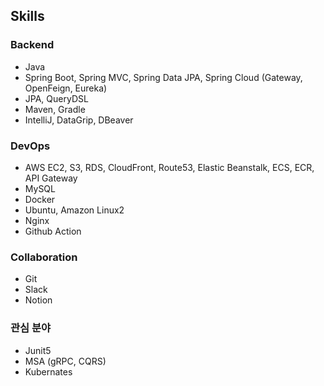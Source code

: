 ## Skills 
### Backend
* Java
* Spring Boot, Spring MVC, Spring Data JPA, Spring Cloud (Gateway, OpenFeign, Eureka)
* JPA, QueryDSL
* Maven, Gradle
* IntelliJ, DataGrip, DBeaver

### DevOps
* AWS EC2, S3, RDS, CloudFront, Route53, Elastic Beanstalk, ECS, ECR, API Gateway
* MySQL
* Docker
* Ubuntu, Amazon Linux2
* Nginx
* Github Action

### Collaboration
* Git
* Slack
* Notion

### 관심 분야
* Junit5
* MSA (gRPC, CQRS)
* Kubernates
